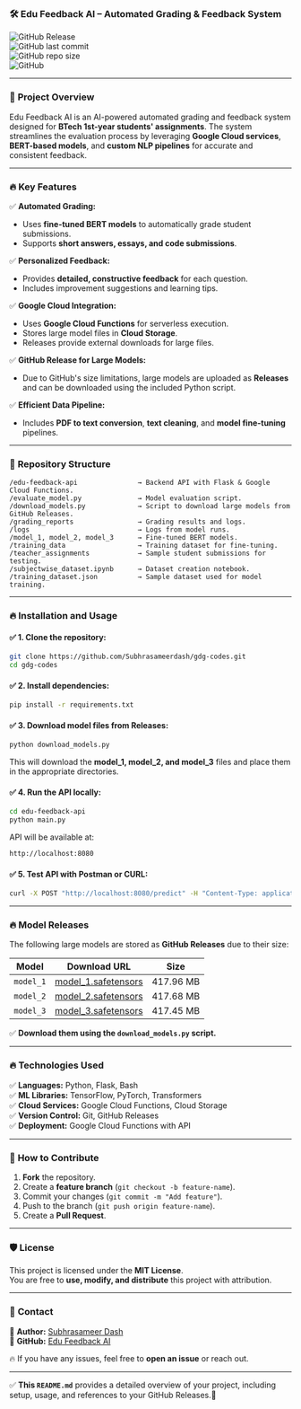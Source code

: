 
### 🛠️ **Edu Feedback AI – Automated Grading & Feedback System**

![GitHub Release](https://img.shields.io/github/release/Subhrasameerdash/gdg-codes.svg)  
![GitHub last commit](https://img.shields.io/github/last-commit/Subhrasameerdash/gdg-codes)  
![GitHub repo size](https://img.shields.io/github/repo-size/Subhrasameerdash/gdg-codes)  
![GitHub](https://img.shields.io/github/license/Subhrasameerdash/gdg-codes)

---

### 🚀 **Project Overview**

Edu Feedback AI is an AI-powered automated grading and feedback system designed for **BTech 1st-year students' assignments**. The system streamlines the evaluation process by leveraging **Google Cloud services**, **BERT-based models**, and **custom NLP pipelines** for accurate and consistent feedback.

---

### 🔥 **Key Features**

✅ **Automated Grading:**  
- Uses **fine-tuned BERT models** to automatically grade student submissions.  
- Supports **short answers, essays, and code submissions**.  

✅ **Personalized Feedback:**  
- Provides **detailed, constructive feedback** for each question.  
- Includes improvement suggestions and learning tips.  

✅ **Google Cloud Integration:**  
- Uses **Google Cloud Functions** for serverless execution.  
- Stores large model files in **Cloud Storage**.  
- Releases provide external downloads for large files.

✅ **GitHub Release for Large Models:**  
- Due to GitHub's size limitations, large models are uploaded as **Releases** and can be downloaded using the included Python script.  

✅ **Efficient Data Pipeline:**  
- Includes **PDF to text conversion**, **text cleaning**, and **model fine-tuning** pipelines.  

---

### 📁 **Repository Structure**

```
/edu-feedback-api               → Backend API with Flask & Google Cloud Functions.  
/evaluate_model.py              → Model evaluation script.  
/download_models.py             → Script to download large models from GitHub Releases.  
/grading_reports                → Grading results and logs.  
/logs                           → Logs from model runs.  
/model_1, model_2, model_3      → Fine-tuned BERT models.  
/training_data                  → Training dataset for fine-tuning.  
/teacher_assignments            → Sample student submissions for testing.  
/subjectwise_dataset.ipynb      → Dataset creation notebook.  
/training_dataset.json          → Sample dataset used for model training.  
```

---

### 🔥 **Installation and Usage**

#### ✅ 1. Clone the repository:
```bash
git clone https://github.com/Subhrasameerdash/gdg-codes.git
cd gdg-codes
```

#### ✅ 2. Install dependencies:
```bash
pip install -r requirements.txt
```

#### ✅ 3. Download model files from Releases:
```bash
python download_models.py
```
This will download the **model_1, model_2, and model_3** files and place them in the appropriate directories.

#### ✅ 4. Run the API locally:
```bash
cd edu-feedback-api
python main.py
```
API will be available at:  
```bash
http://localhost:8080
```

#### ✅ 5. Test API with Postman or CURL:
```bash
curl -X POST "http://localhost:8080/predict" -H "Content-Type: application/json" -d @test_payload.json
```

---

### 🔥 **Model Releases**

The following large models are stored as **GitHub Releases** due to their size:  

| Model            | Download URL                                    | Size     |
|-----------------|-------------------------------------------------|----------|
| `model_1`       | [model_1.safetensors](https://github.com/Subhrasameerdash/gdg-codes/releases/download/v1.0/model_1.safetensors) | 417.96 MB |
| `model_2`       | [model_2.safetensors](https://github.com/Subhrasameerdash/gdg-codes/releases/download/v1.0/model_2.safetensors) | 417.68 MB |
| `model_3`       | [model_3.safetensors](https://github.com/Subhrasameerdash/gdg-codes/releases/download/v1.0/model_3.safetensors) | 417.45 MB |

✅ **Download them using the `download_models.py` script.**

---

### 🔥 **Technologies Used**

✅ **Languages:** Python, Flask, Bash  
✅ **ML Libraries:** TensorFlow, PyTorch, Transformers  
✅ **Cloud Services:** Google Cloud Functions, Cloud Storage  
✅ **Version Control:** Git, GitHub Releases  
✅ **Deployment:** Google Cloud Functions with API  

---

### 🚀 **How to Contribute**

1. **Fork** the repository.  
2. Create a **feature branch** (`git checkout -b feature-name`).  
3. Commit your changes (`git commit -m "Add feature"`).  
4. Push to the branch (`git push origin feature-name`).  
5. Create a **Pull Request**.  

---

### 🛡️ **License**

This project is licensed under the **MIT License**.  
You are free to **use, modify, and distribute** this project with attribution.

---

### 💬 **Contact**

📧 **Author:** [Subhrasameer Dash](https://github.com/Subhrasameerdash)  
💬 **GitHub:** [Edu Feedback AI](https://github.com/Subhrasameerdash/gdg-codes)  

🔥 If you have any issues, feel free to **open an issue** or reach out.

---

✅ **This `README.md`** provides a detailed overview of your project, including setup, usage, and references to your GitHub Releases.🚀